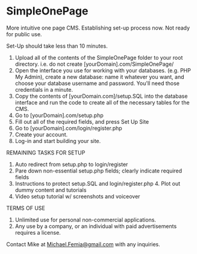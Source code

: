 # SimpleOnePage
More intuitive one page CMS. Establishing set-up process now. Not ready for public use. 

Set-Up should take less than 10 minutes.

1. Upload all of the contents of the SimpleOnePage folder to your root directory. i.e. do not create [yourDomain].com/SimpleOnePage/ 
2. Open the interface you use for working with your databases. (e.g. PHP My Admin), create a new database: name it whatever you want, and choose your database username and password. You'll need those credentials in a minute.
3. Copy the contents of [yourDomain.com]/setup.SQL into the database interface and run the code to create all of the necessary tables for the CMS. 
4. Go to [yourDomain].com/setup.php
5. Fill out all of the required fields, and press Set Up Site
6. Go to [yourDomain].com/login/register.php
7. Create your account. 
8. Log-in and start building your site.

REMAINING TASKS FOR SETUP

1. Auto redirect from setup.php to login/register
2. Pare down non-essential setup.php fields; clearly indicate required fields
3. Instructions to protect setup.SQL and login/register.php
4. Plot out dummy content and tutorials
5. Video setup tutorial w/ screenshots and voiceover

TERMS OF USE
1. Unlimited use for personal non-commercial applications.
2. Any use by a company, or an individual with paid advertisements requires a license. 

Contact Mike at Michael.Femia@gmail.com with any inquiries.
